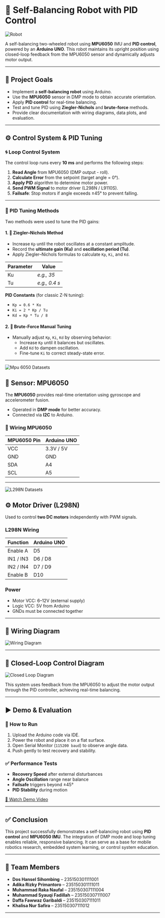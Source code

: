 # 🤖 Self-Balancing Robot with PID Control

![Robot](assets/Bot.jpg)

A self-balancing two-wheeled robot using **MPU6050** IMU and **PID control**, powered by an **Arduino UNO**. This robot maintains its upright position using closed-loop feedback from the MPU6050 sensor and dynamically adjusts motor output.

---

## 🎯 Project Goals

- Implement a **self-balancing robot** using Arduino.
- Use the **MPU6050** sensor in DMP mode to obtain accurate orientation.
- Apply **PID control** for real-time balancing.
- Test and tune PID using **Ziegler-Nichols** and **brute-force** methods.
- Provide clear documentation with wiring diagrams, data plots, and evaluation.

---

## ⚙️ Control System & PID Tuning

### 🌀 Loop Control System

The control loop runs every **10 ms** and performs the following steps:

1. **Read Angle** from MPU6050 (DMP output - roll).
2. **Calculate Error** from the setpoint (target angle = 0°).
3. **Apply PID** algorithm to determine motor power.
4. **Send PWM Signal** to motor driver (L298N / L9110S).
5. **Failsafe**: Stop motors if angle exceeds ±45° to prevent falling.

---

### 🧪 PID Tuning Methods

Two methods were used to tune the PID gains:

#### 1. 🔧 Ziegler–Nichols Method

- Increase `Kp` until the robot oscillates at a constant amplitude.
- Record the **ultimate gain (Ku)** and **oscillation period (Tu)**.
- Apply Ziegler–Nichols formulas to calculate `Kp`, `Ki`, and `Kd`.

| Parameter | Value |
|----------|-------|
| Ku       | _e.g., 35_ |
| Tu       | _e.g., 0.4 s_ |

**PID Constants** (for classic Z-N tuning):

- `Kp = 0.6 * Ku`
- `Ki = 2 * Kp / Tu`
- `Kd = Kp * Tu / 8`

#### 2. 🧠 Brute-Force Manual Tuning

- Manually adjust `Kp`, `Ki`, `Kd` by observing behavior:
  - Increase `Kp` until it balances but oscillates.
  - Add `Kd` to dampen oscillation.
  - Fine-tune `Ki` to correct steady-state error.

---

![Mpu 6050 Datasets](assets/Mpu.jpg)

## 🧭 Sensor: MPU6050

The **MPU6050** provides real-time orientation using gyroscope and accelerometer fusion.

- Operated in **DMP mode** for better accuracy.
- Connected via **I2C** to Arduino.

### 📌 Wiring MPU6050

| MPU6050 Pin | Arduino UNO |
|-------------|-------------|
| VCC         | 3.3V / 5V   |
| GND         | GND         |
| SDA         | A4          |
| SCL         | A5          |

---

![L298N Datasets](assets/L298NPinout.jpg)

## ⚙️ Motor Driver (L298N)

Used to control **two DC motors** independently with PWM signals.

### L298N Wiring 

| Function     | Arduino UNO |
|--------------|-------------|
| Enable A     | D5          |
| IN1 / IN3    | D6 / D8     |
| IN2 / IN4    | D7 / D9     |
| Enable B     | D10         |

### Power

- Motor VCC: 6–12V (external supply)
- Logic VCC: 5V from Arduino
- GNDs must be connected together

---


## 🧰 Wiring Diagram

![Wiring Diagram](assets/WireDiagram.jpg)

---

## 🔄 Closed-Loop Control Diagram

![Closed Loop Diagram](assets/Loop.jpg)

This system uses feedback from the MPU6050 to adjust the motor output through the PID controller, achieving real-time balancing.

---

## ▶️ Demo & Evaluation

### 🚀 How to Run

1. Upload the Arduino code via IDE.
2. Power the robot and place it on a flat surface.
3. Open Serial Monitor (`115200 baud`) to observe angle data.
4. Push gently to test recovery and stability.

### ✅ Performance Tests

- **Recovery Speed** after external disturbances
- **Angle Oscillation** range near balance
- **Failsafe** triggers beyond ±45°
- **PID Stability** during motion

[🎥 Watch Demo Video](https://youtube.com/shorts/IcyV9gzD1IM?si=FrDT6r6DSqdANZvg)

---

## ✅ Conclusion

This project successfully demonstrates a self-balancing robot using **PID control** and **MPU6050 IMU**. The integration of DMP mode and loop tuning enables reliable, responsive balancing. It can serve as a base for mobile robotics research, embedded system learning, or control system education.

---

## 👥 Team Members

- **Dos Hansel Sihombing** – 235150301111001  
- **Adika Rizky Primantoro** – 235150301111011
- **Muhammad Raka Naufal** – 235150307111004
- **Muhammad Syauqi Fadillah** – 235150307111007
- **Daffa Fawwaz Garibaldi** – 235150307111011
- **Khalisa Nur Safira** – 235150307111012

---

